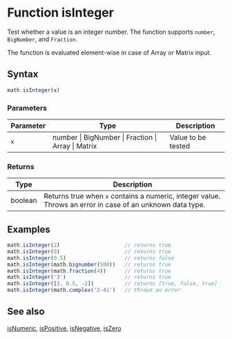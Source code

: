 <!-- Note: This file is automatically generated from source code comments. Changes made in this file will be overridden. -->

# Function isInteger

Test whether a value is an integer number.
The function supports `number`, `BigNumber`, and `Fraction`.

The function is evaluated element-wise in case of Array or Matrix input.


## Syntax

```js
math.isInteger(x)
```

### Parameters

Parameter | Type | Description
--------- | ---- | -----------
`x` | number &#124; BigNumber &#124; Fraction &#124; Array &#124; Matrix | Value to be tested

### Returns

Type | Description
---- | -----------
boolean | Returns true when `x` contains a numeric, integer value. Throws an error in case of an unknown data type.


## Examples

```js
math.isInteger(2)                     // returns true
math.isInteger(0)                     // returns true
math.isInteger(0.5)                   // returns false
math.isInteger(math.bignumber(500))   // returns true
math.isInteger(math.fraction(4))      // returns true
math.isInteger('3')                   // returns true
math.isInteger([3, 0.5, -2])          // returns [true, false, true]
math.isInteger(math.complex('2-4i')   // throws an error
```


## See also

[isNumeric](isNumeric.md),
[isPositive](isPositive.md),
[isNegative](isNegative.md),
[isZero](isZero.md)
